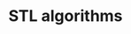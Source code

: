 ---
title: STL algorithms
benefit: 4
easiness: 3
order: 2
tags:
    - Clean Code
    - Performant Code
    - C++
---